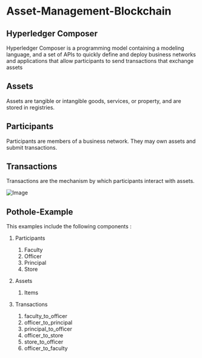 # Asset-Management-Blockchain

## Hyperledger Composer

Hyperledger Composer is a programming model containing a modeling language, and a set of APIs to quickly define and deploy business networks and applications that allow participants to send transactions that exchange assets


## Assets

Assets are tangible or intangible goods, services, or property, and are stored in registries.

## Participants

Participants are members of a business network. They may own assets and submit transactions.

## Transactions

Transactions are the mechanism by which participants interact with assets.

![Image](images/image.svg)

## Pothole-Example


This examples include the following components :

1. Participants
   1. Faculty
   2. Officer 
   3. Principal
   4. Store

2. Assets
   1. Items
   

3. Transactions
   1. faculty_to_officer
   2. officer_to_principal
   3. principal_to_officer
   4. officer_to_store
   5. store_to_officer
   6. officer_to_faculty




















